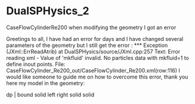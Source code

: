 # DualSPHysics_2
CaseFlowCylinderRe200 when modifying the geometry I got an error

Greetings to all, I have had an error for days and I have changed several parameters of the geometry but I still get the error : *** Exception (JXml::ErrReadAtrib) at DualSPHysics/source/JXml.cpp:257
Text: Error reading xml - Value of 'mkfluid' invalid. No particles data with mkfluid=1 to define inout points.
File: CaseFlowCylinder_Re200_out/CaseFlowCylinder_Re200.xml(row:116)
I would like someone to guide me on how to overcome this error, thank you here my model 
in the geometry:

<speedsound value="15" auto="false" comment="Speed of sound to use in the simulation (by default speedofsound=coefsound*speedsystem)" />
            <hdp value="2" comment="Alternative option to calculate the smoothing length (h=hdp*dp)" />
            <cflnumber value="0.2" comment="Coefficient to multiply dt" />
        </constantsdef>
        <mkconfig boundcount="240" fluidcount="4" />
        <geometry>
            <definition dp="0.000110">
                <pointmin x="0" y="0" z="0" />
				<!-- coordenadas de esquina inferior izq. -->
                <pointmax x="0.012" y="0" z="0.0041" />
				<!-- coordenadas de esquina superior derecha. -->
            </definition>
            <commands>
                <mainlist>
                    <setshapemode>dp | bound</setshapemode>
					<!-- la zona del fluido. -->
                    <setdrawmode mode="full" />
                    <!-- FLUID DOMAIN -->
                    <setmkfluid mk="0" />
                    <drawbox>
                        <boxfill>solid</boxfill>
                        <point x="0" y="0" z="0.0002" />
						<!-- punto inicial de mi fluido -->
                        <size x="0.012" y="0" z="0.0037" />
						<!-- dimensiones de mi fluido. -->
                    </drawbox>
                    <!-- OPEN BOUNDARIES -->
					<!-- la frontera de la caja -->
                    <setmkfluid mk="1" />
                    <drawbox>
                        <boxfill>left</boxfill>
                        <point x="0" y="0.00001" z="0.0002" />
						<!-- punto inicial de mi fluido -->
                        <size x="0.012" y="0.00001" z="0.0037" />
						<!-- dimensiones de mi fluido. -->
                    </drawbox>
                    <setmkfluid mk="2" />
                    <drawbox>
                        <boxfill>right</boxfill>
                        <point x="0" y="0.00001" z="0.0002" />
						<!-- <!--punto inicial de mi fluido -->
                        <size x="0.012" y="0.00001" z="0.0037" />
						<!-- <!--dimensiones de mi fluido. -->
                    </drawbox>
                    <!-- CYLINDER -->
                    <setmkbound mk="0" />
                    <drawcylinder radius="0.001100">
                        <point x="0.004" y="-0.001300"	z="0.003175" />
						<!-- Deforma -->
                        <point x="0.008" y="0.001300" z="0.003185" />
						<!-- Desplaza -->
                    </drawcylinder>
				    <!-- SOLID BOUNDARY -->
					<!-- la caja en 2D -->
                    <setmkbound mk="1" />
                    <drawbox>
                        <boxfill>solid</boxfill>
                        <point x="0" y="0" z="0" />
						<!-- coordenada inicial de la frontera.izquierda inferior. -->
                        <size x="0.015" y="0.0001" z="0.0002" />
						<!-- Dimensiones de la caja -->
                    </drawbox>
                    <setmkbound mk="2" />
                    <drawbox>
                        <boxfill>solid</boxfill>
                        <point x="0" y="0" z="0.0039" />
						<!-- <!--coordenadas final de la frontera.superior derecha. -->
                        <size x="0.015" y="0" z="0.0002" />
						<!-- <!--Dimensiones de la caja -->
                    </drawbox>
                    <!-- END -->	
                </mainlist>
            </commands>
        </geometry>

